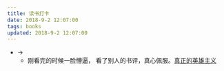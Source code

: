 ```yaml
---
title: 读书打卡
date: 2018-9-2 12:07:00
tags: books
updated: 2018-9-2 12:07:00
---
```


- ->
    - 刚看完的时候一脸懵逼， 看了别人的书评，真心佩服。[真正的英雄主义](https://book.douban.com/review/8540349/)

